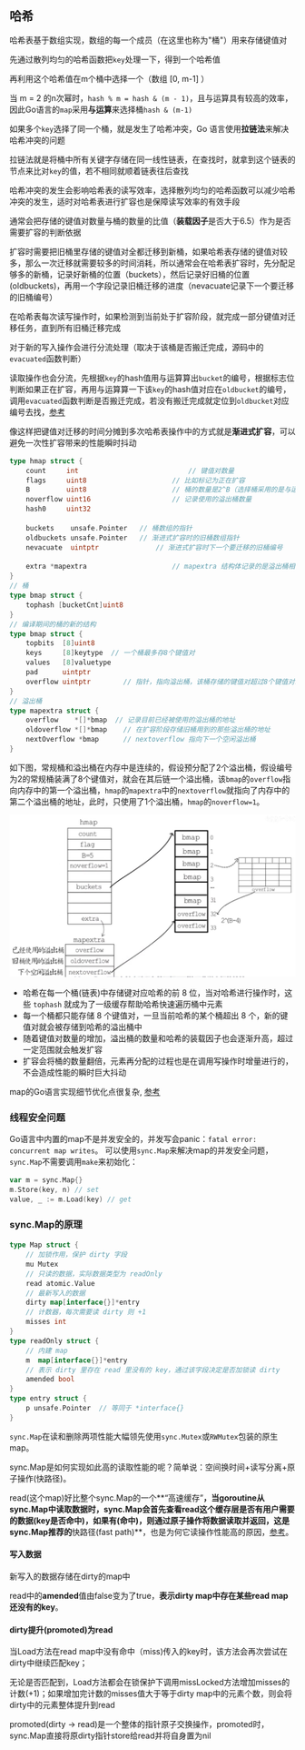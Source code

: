 ## 哈希

哈希表基于数组实现，数组的每一个成员（在这里也称为"桶"）用来存储键值对

先通过散列均匀的哈希函数把`key`处理一下，得到一个哈希值

再利用这个哈希值在m个桶中选择一个（数组 [0, m-1] ）

当 m = 2 的n次幂时，`hash % m = hash & (m - 1)`，且与运算具有较高的效率，因此Go语言的`map`采用**与运算**来选择桶`hash & (m-1) `

如果多个`key`选择了同一个桶，就是发生了哈希冲突，Go 语言使用**拉链法**来解决哈希冲突的问题

拉链法就是将桶中所有关键字存储在同一线性链表，在查找时，就拿到这个链表的节点来比对`key`的值，若不相同就顺着链表往后查找

哈希冲突的发生会影响哈希表的读写效率，选择散列均匀的哈希函数可以减少哈希冲突的发生，适时对哈希表进行扩容也是保障读写效率的有效手段

通常会把存储的键值对数量与桶的数量的比值（**装载因子**是否大于6.5）作为是否需要扩容的判断依据

扩容时需要把旧桶里存储的键值对全都迁移到新桶，如果哈希表存储的键值对较多，那么一次迁移就需要较多的时间消耗，所以通常会在哈希表扩容时，先分配足够多的新桶，记录好新桶的位置（buckets），然后记录好旧桶的位置(oldbuckets)，再用一个字段记录旧桶迁移的进度（nevacuate记录下一个要迁移的旧桶编号）

在哈希表每次读写操作时，如果检测到当前处于扩容阶段，就完成一部分键值对迁移任务，直到所有旧桶迁移完成

对于新的写入操作会进行分流处理（取决于该桶是否搬迁完成，源码中的`evacuated`函数判断）

读取操作也会分流，先根据`key`的hash值用与运算算出`bucket`的编号，根据标志位判断如果正在扩容，再用与运算算一下该`key`的hash值对应在`oldbucket`的编号，调用`evacuated`函数判断是否搬迁完成，若没有搬迁完成就定位到`oldbucket`对应编号去找，[参考](https://zhuanlan.zhihu.com/p/66676224)

像这样把键值对迁移的时间分摊到多次哈希表操作中的方式就是**渐进式扩容**，可以避免一次性扩容带来的性能瞬时抖动

```go
type hmap struct {
	count     int							// 键值对数量
	flags     uint8						// 比如标记为正在扩容
	B         uint8						// 桶的数量是2^B（选择桶采用的是与运算的方法）
	noverflow uint16					// 记录使用的溢出桶数量
	hash0     uint32

	buckets    unsafe.Pointer	// 桶数组的指针
	oldbuckets unsafe.Pointer	// 渐进式扩容时的旧桶数组指针
	nevacuate  uintptr				// 渐进式扩容时下一个要迁移的旧桶编号

	extra *mapextra						// mapextra 结构体记录的是溢出桶相关的信息
}
// 桶
type bmap struct {
    tophash [bucketCnt]uint8
}
// 编译期间的桶的新的结构
type bmap struct {
    topbits  [8]uint8
    keys     [8]keytype  // 一个桶最多存8个键值对
    values   [8]valuetype
    pad      uintptr
    overflow uintptr		// 指针，指向溢出桶，该桶存储的键值对超过8个键值对时使用，可以减少扩容次数
}
// 溢出桶
type mapextra struct {
	overflow    *[]*bmap  // 记录目前已经被使用的溢出桶的地址
	oldoverflow *[]*bmap	// 在扩容阶段存储旧桶用到的那些溢出桶的地址
	nextOverflow *bmap		// nextoverflow 指向下一个空闲溢出桶
}
```

如下图，常规桶和溢出桶在内存中是连续的，假设预分配了2个溢出桶，假设编号为2的常规桶装满了8个键值对，就会在其后链一个溢出桶，该`bmap`的`overflow`指向内存中的第一个溢出桶，`hmap`的`mapextra`中的`nextoverflow`就指向了内存中的第二个溢出桶的地址，此时，只使用了1个溢出桶，`hmap`的`noverflow=1`。

![map结构](../../src/golang/map_struct.png)

* 哈希在每一个桶(链表)中存储键对应哈希的前 8 位，当对哈希进行操作时，这些 `tophash` 就成为了一级缓存帮助哈希快速遍历桶中元素
* 每一个桶都只能存储 8 个键值对，一旦当前哈希的某个桶超出 8 个，新的键值对就会被存储到哈希的溢出桶中
* 随着键值对数量的增加，溢出桶的数量和哈希的装载因子也会逐渐升高，超过一定范围就会触发扩容
* 扩容会将桶的数量翻倍，元素再分配的过程也是在调用写操作时增量进行的，不会造成性能的瞬时巨大抖动

map的Go语言实现细节优化点很复杂, [参考](https://draveness.me/golang/docs/part2-foundation/ch03-datastructure/golang-hashmap/)

### 线程安全问题

Go语言中内置的map不是并发安全的，并发写会panic：`fatal error: concurrent map writes`。
可以使用`sync.Map`来解决map的并发安全问题，`sync.Map`不需要调用`make`来初始化：

```go
var m = sync.Map{}
m.Store(key, n)	// set
value, _ := m.Load(key) // get
```

### sync.Map的原理

```go
type Map struct {
    // 加锁作用，保护 dirty 字段
    mu Mutex
    // 只读的数据，实际数据类型为 readOnly
    read atomic.Value
    // 最新写入的数据
    dirty map[interface{}]*entry
    // 计数器，每次需要读 dirty 则 +1
    misses int
}
type readOnly struct {
    // 内建 map
    m  map[interface{}]*entry
    // 表示 dirty 里存在 read 里没有的 key，通过该字段决定是否加锁读 dirty
    amended bool
}
type entry struct {
    p unsafe.Pointer  // 等同于 *interface{}
}
```

`sync.Map`在读和删除两项性能大幅领先使用`sync.Mutex`或`RWMutex`包装的原生map。

sync.Map是如何实现如此高的读取性能的呢？简单说：空间换时间+读写分离+原子操作(快路径)。

read(这个map)好比整个sync.Map的一个**“高速缓存”**，当goroutine从sync.Map中读取数据时，sync.Map会首先查看read这个缓存层是否有用户需要的数据(key是否命中)，如果有(命中)，则通过原子操作将数据读取并返回，这是sync.Map推荐的**快路径(fast path)**，也是为何它读操作性能高的原因，[参考](https://tonybai.com/2020/11/10/understand-sync-map-inside-through-examples/)。

#### 写入数据

新写入的数据存储在dirty的map中

read中的**amended**值由false变为了true，**表示dirty map中存在某些read map还没有的key**。

#### dirty提升(promoted)为read

当Load方法在read map中没有命中（miss)传入的key时，该方法会再次尝试在dirty中继续匹配key；

无论是否匹配到，Load方法都会在锁保护下调用missLocked方法增加misses的计数(+1)；如果增加完计数的misses值大于等于dirty map中的元素个数，则会将dirty中的元素整体提升到read

promoted(dirty -> read)是一个整体的指针原子交换操作，promoted时，sync.Map直接将原dirty指针store给read并将自身置为nil



